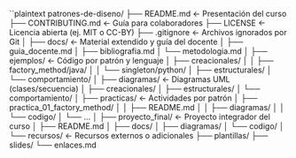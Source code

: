 ``plaintext
patrones-de-diseno/
├── README.md                    ← Presentación del curso
├── CONTRIBUTING.md             ← Guía para colaboradores
├── LICENSE                     ← Licencia abierta (ej. MIT o CC-BY)
├── .gitignore                  ← Archivos ignorados por Git
│
├── docs/                       ← Material extendido y guía del docente
│   ├── guia_docente.md
│   ├── bibliografia.md
│   └── metodologia.md
│
├── ejemplos/                   ← Código por patrón y lenguaje
│   ├── creacionales/
│   │   ├── factory_method/java/
│   │   └── singleton/python/
│   ├── estructurales/
│   └── comportamiento/
│
├── diagramas/                  ← Diagramas UML (clases/secuencia)
│   ├── creacionales/
│   ├── estructurales/
│   └── comportamiento/
│
├── practicas/                  ← Actividades por patrón
│   ├── practica_01_factory_method/
│   │   ├── README.md
│   │   ├── diagramas/
│   │   └── codigo/
│   └── ...
│
├── proyecto_final/             ← Proyecto integrador del curso
│   ├── README.md
│   ├── docs/
│   ├── diagramas/
│   └── codigo/
│
└── recursos/                   ← Recursos externos o adicionales
    ├── plantillas/
    ├── slides/
    └── enlaces.md
